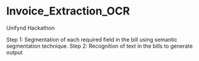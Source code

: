 # Invoice_Extraction_OCR
Unifynd Hackathon 


Step 1: Segmentation of each required field in the bill using semantic segmentation technique.
Step 2:  Recognition of text in the bills to generate output
